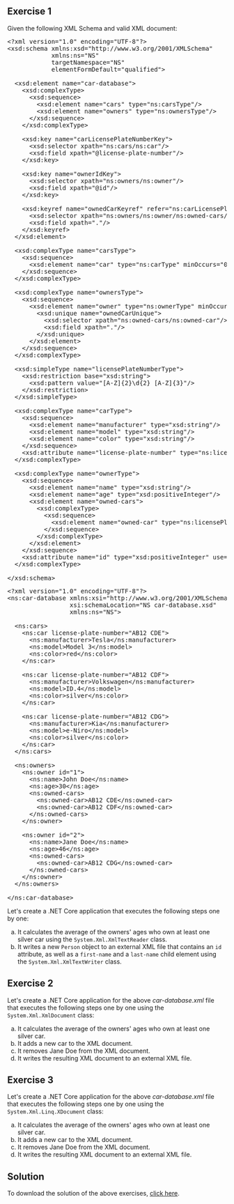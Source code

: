 ## Exercise 1

Given the following XML Schema and valid XML document:

<pre class="prettyprint lang-xml" data-label="car-database.xsd">&lt;?xml version=&quot;1.0&quot; encoding=&quot;UTF-8&quot;?&gt;
&lt;xsd:schema xmlns:xsd=&quot;http://www.w3.org/2001/XMLSchema&quot;
            xmlns:ns=&quot;NS&quot;
            targetNamespace=&quot;NS&quot;
            elementFormDefault=&quot;qualified&quot;&gt;

  &lt;xsd:element name=&quot;car-database&quot;&gt;
    &lt;xsd:complexType&gt;
      &lt;xsd:sequence&gt;
        &lt;xsd:element name=&quot;cars&quot; type=&quot;ns:carsType&quot;/&gt;
        &lt;xsd:element name=&quot;owners&quot; type=&quot;ns:ownersType&quot;/&gt;
      &lt;/xsd:sequence&gt;
    &lt;/xsd:complexType&gt;

    &lt;xsd:key name=&quot;carLicensePlateNumberKey&quot;&gt;
      &lt;xsd:selector xpath=&quot;ns:cars/ns:car&quot;/&gt;
      &lt;xsd:field xpath=&quot;@license-plate-number&quot;/&gt;
    &lt;/xsd:key&gt;

    &lt;xsd:key name=&quot;ownerIdKey&quot;&gt;
      &lt;xsd:selector xpath=&quot;ns:owners/ns:owner&quot;/&gt;
      &lt;xsd:field xpath=&quot;@id&quot;/&gt;
    &lt;/xsd:key&gt;

    &lt;xsd:keyref name=&quot;ownedCarKeyref&quot; refer=&quot;ns:carLicensePlateNumberKey&quot;&gt;
      &lt;xsd:selector xpath=&quot;ns:owners/ns:owner/ns:owned-cars/ns:owned-car&quot;/&gt;
      &lt;xsd:field xpath=&quot;.&quot;/&gt;
    &lt;/xsd:keyref&gt;
  &lt;/xsd:element&gt;

  &lt;xsd:complexType name=&quot;carsType&quot;&gt;
    &lt;xsd:sequence&gt;
      &lt;xsd:element name=&quot;car&quot; type=&quot;ns:carType&quot; minOccurs=&quot;0&quot; maxOccurs=&quot;unbounded&quot;/&gt;
    &lt;/xsd:sequence&gt;
  &lt;/xsd:complexType&gt;

  &lt;xsd:complexType name=&quot;ownersType&quot;&gt;
    &lt;xsd:sequence&gt;
      &lt;xsd:element name=&quot;owner&quot; type=&quot;ns:ownerType&quot; minOccurs=&quot;0&quot; maxOccurs=&quot;unbounded&quot;&gt;
        &lt;xsd:unique name=&quot;ownedCarUnique&quot;&gt;
          &lt;xsd:selector xpath=&quot;ns:owned-cars/ns:owned-car&quot;/&gt;
          &lt;xsd:field xpath=&quot;.&quot;/&gt;
        &lt;/xsd:unique&gt;
      &lt;/xsd:element&gt;
    &lt;/xsd:sequence&gt;
  &lt;/xsd:complexType&gt;

  &lt;xsd:simpleType name=&quot;licensePlateNumberType&quot;&gt;
    &lt;xsd:restriction base=&quot;xsd:string&quot;&gt;
      &lt;xsd:pattern value=&quot;[A-Z]{2}\d{2} [A-Z]{3}&quot;/&gt;
    &lt;/xsd:restriction&gt;
  &lt;/xsd:simpleType&gt;

  &lt;xsd:complexType name=&quot;carType&quot;&gt;
    &lt;xsd:sequence&gt;
      &lt;xsd:element name=&quot;manufacturer&quot; type=&quot;xsd:string&quot;/&gt;
      &lt;xsd:element name=&quot;model&quot; type=&quot;xsd:string&quot;/&gt;
      &lt;xsd:element name=&quot;color&quot; type=&quot;xsd:string&quot;/&gt;
    &lt;/xsd:sequence&gt;
    &lt;xsd:attribute name=&quot;license-plate-number&quot; type=&quot;ns:licensePlateNumberType&quot; use=&quot;required&quot;/&gt;
  &lt;/xsd:complexType&gt;

  &lt;xsd:complexType name=&quot;ownerType&quot;&gt;
    &lt;xsd:sequence&gt;
      &lt;xsd:element name=&quot;name&quot; type=&quot;xsd:string&quot;/&gt;
      &lt;xsd:element name=&quot;age&quot; type=&quot;xsd:positiveInteger&quot;/&gt;
      &lt;xsd:element name=&quot;owned-cars&quot;&gt;
        &lt;xsd:complexType&gt;
          &lt;xsd:sequence&gt;
            &lt;xsd:element name=&quot;owned-car&quot; type=&quot;ns:licensePlateNumberType&quot; maxOccurs=&quot;unbounded&quot;/&gt;
          &lt;/xsd:sequence&gt;
        &lt;/xsd:complexType&gt;
      &lt;/xsd:element&gt;
    &lt;/xsd:sequence&gt;
    &lt;xsd:attribute name=&quot;id&quot; type=&quot;xsd:positiveInteger&quot; use=&quot;required&quot;/&gt;
  &lt;/xsd:complexType&gt;

&lt;/xsd:schema&gt;</pre>

<pre class="prettyprint lang-xml" data-label="car-database.xml">&lt;?xml version=&quot;1.0&quot; encoding=&quot;UTF-8&quot;?&gt;
&lt;ns:car-database xmlns:xsi=&quot;http://www.w3.org/2001/XMLSchema-instance&quot;
                 xsi:schemaLocation=&quot;NS car-database.xsd&quot;
                 xmlns:ns=&quot;NS&quot;&gt;

  &lt;ns:cars&gt;
    &lt;ns:car license-plate-number=&quot;AB12 CDE&quot;&gt;
      &lt;ns:manufacturer&gt;Tesla&lt;/ns:manufacturer&gt;
      &lt;ns:model&gt;Model 3&lt;/ns:model&gt;
      &lt;ns:color&gt;red&lt;/ns:color&gt;
    &lt;/ns:car&gt;

    &lt;ns:car license-plate-number=&quot;AB12 CDF&quot;&gt;
      &lt;ns:manufacturer&gt;Volkswagen&lt;/ns:manufacturer&gt;
      &lt;ns:model&gt;ID.4&lt;/ns:model&gt;
      &lt;ns:color&gt;silver&lt;/ns:color&gt;
    &lt;/ns:car&gt;

    &lt;ns:car license-plate-number=&quot;AB12 CDG&quot;&gt;
      &lt;ns:manufacturer&gt;Kia&lt;/ns:manufacturer&gt;
      &lt;ns:model&gt;e-Niro&lt;/ns:model&gt;
      &lt;ns:color&gt;silver&lt;/ns:color&gt;
    &lt;/ns:car&gt;
  &lt;/ns:cars&gt;

  &lt;ns:owners&gt;
    &lt;ns:owner id=&quot;1&quot;&gt;
      &lt;ns:name&gt;John Doe&lt;/ns:name&gt;
      &lt;ns:age&gt;30&lt;/ns:age&gt;
      &lt;ns:owned-cars&gt;
        &lt;ns:owned-car&gt;AB12 CDE&lt;/ns:owned-car&gt;
        &lt;ns:owned-car&gt;AB12 CDF&lt;/ns:owned-car&gt;
      &lt;/ns:owned-cars&gt;
    &lt;/ns:owner&gt;

    &lt;ns:owner id=&quot;2&quot;&gt;
      &lt;ns:name&gt;Jane Doe&lt;/ns:name&gt;
      &lt;ns:age&gt;46&lt;/ns:age&gt;
      &lt;ns:owned-cars&gt;
        &lt;ns:owned-car&gt;AB12 CDG&lt;/ns:owned-car&gt;
      &lt;/ns:owned-cars&gt;
    &lt;/ns:owner&gt;
  &lt;/ns:owners&gt;

&lt;/ns:car-database&gt;</pre>

Let's create a .NET Core application that executes the following steps one by one:

<ol type="a">
  <li>It calculates the average of the owners' ages who own at least one silver car using the <code>System.Xml.XmlTextReader</code> class.</li>
  <li>It writes a new <code>Person</code> object to an external XML file that contains an <code>id</code> attribute, as well as a <code>first-name</code> and a <code>last-name</code> child element using the <code>System.Xml.XmlTextWriter</code> class.</li>
</ol>

## Exercise 2

Let's create a .NET Core application for the above *car-database.xml* file that executes the following steps one by one using the `System.Xml.XmlDocument` class:

<ol type="a">
  <li>It calculates the average of the owners' ages who own at least one silver car.</li>
  <li>It adds a new car to the XML document.</li>
  <li>It removes Jane Doe from the XML document.</li>
  <li>It writes the resulting XML document to an external XML file.</li>
</ol>

## Exercise 3

Let's create a .NET Core application for the above *car-database.xml* file that executes the following steps one by one using the `System.Xml.Linq.XDocument` class:

<ol type="a">
  <li>It calculates the average of the owners' ages who own at least one silver car.</li>
  <li>It adds a new car to the XML document.</li>
  <li>It removes Jane Doe from the XML document.</li>
  <li>It writes the resulting XML document to an external XML file.</li>
</ol>

## Solution

To download the solution of the above exercises, [click here](assets/courses/xml/lab08/solution.zip).
